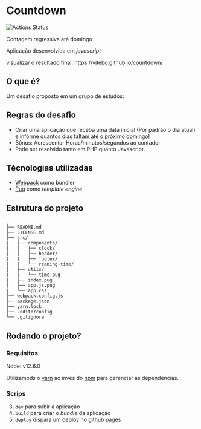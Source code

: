 # Countdown

![Actions Status](https://github.com/vitebo/countdown/workflows//nodejs/badge.svg)

Contagem regressiva até domingo

Aplicação desenvolvida em _javascript_

visualizar o resultado final: https://vitebo.github.io/countdown/

## O que é?

Um desafio proposto em um grupo de estudos:

## Regras do desafio

- Criar uma aplicação que receba uma data inicial (Por padrão o dia atual)
e informe quantos dias faltam até o próximo domingo!
- Bônus: Acrescentar Horas/minutos/segundos ao contador
- Pode ser resolvido tanto em PHP quanto Javascript.

## Técnologias utilizadas

- [Webpack](https://webpack.js.org/) como bundler
- [Pug](https://pugjs.org/api/getting-started.html) como _template engine_

## Estrutura do projeto

    .
    ├── README.md
    ├── LICENSE.md
    ├── src/
    |   ├── components/
    |   |   ├── clock/
    |   |   ├── header/
    |   |   ├── footer/
    |   |   └── reaming-time/
    |   ├── utils/
    |   |   └── time.pug
    |   ├── index.pug
    |   ├── app.js.pug
    |   └── app.css
    ├── webpack.config.js
    ├── package.json
    ├── yarn.lock
    ├── .editorconfig
    └── .gitignore

## Rodando o projeto?

### Requisitos

Node: v12.6.0

Utilizamods o [yarn](https://yarnpkg.com) ao invés do [npm](https://www.npmjs.com/) para gerenciar as dependências.

### Scrips

3. `dev` para subir a aplicação
4. `build` para criar o _bundle_ da aplicação
4. `deploy` dispara um deploy no [github pages](https://vitebo.github.io/countdown/)

